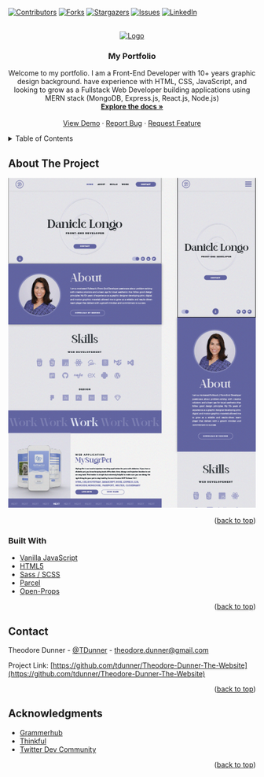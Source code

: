<div id="top"></div>
<!--
*** Thanks for checking out the Best-README-Template. If you have a suggestion
*** that would make this better, please fork the repo and create a pull request
*** or simply open an issue with the tag "enhancement".
*** Don't forget to give the project a star!
*** Thanks again! Now go create something AMAZING! :D
-->



<!-- PROJECT SHIELDS -->
<!--
*** I'm using markdown "reference style" links for readability.
*** Reference links are enclosed in brackets [ ] instead of parentheses ( ).
*** See the bottom of this document for the declaration of the reference variables
*** for contributors-url, forks-url, etc. This is an optional, concise syntax you may use.
*** https://www.markdownguide.org/basic-syntax/#reference-style-links
-->
[![Contributors][contributors-shield]][contributors-url]
[![Forks][forks-shield]][forks-url]
[![Stargazers][stars-shield]][stars-url]
[![Issues][issues-shield]][issues-url]
[![LinkedIn][linkedin-shield]][linkedin-url]



<!-- PROJECT LOGO -->
<br />
<div align="center">
  <a href="https://github.com/tdunner/Theodore-Dunner-The-Website">
    <img src="img/TD-Logo.png" alt="Logo" width="200" height="200">
  </a>

<h3 align="center">My Portfolio</h3>

  <p align="center">
    Welcome to my portfolio. I am a Front-End Developer with 10+ years graphic design background.  have experience with HTML, CSS, JavaScript, and looking to grow as a Fullstack Web Developer building applications using MERN stack (MongoDB, Express.js, React.js, Node.js) 
    <br />
    <a href="https://github.com/tdunner/Theodore-Dunner-The-Website"><strong>Explore the docs »</strong></a>
    <br />
    <br />
    <a href="https://tdunner.github.io/Theodore-Dunner-The-Website">View Demo</a>
    ·
    <a href="https://github.com/tdunner/Theodore-Dunner-The-Website/issues">Report Bug</a>
    ·
    <a href="https://github.com/tdunner/Theodore-Dunner-The-Website/issues">Request Feature</a>
  </p>
</div>



<!-- TABLE OF CONTENTS -->
<details>
  <summary>Table of Contents</summary>
  <ol>
    <li>
      <a href="#about-the-project">About The Project</a>
      <ul>
        <li><a href="#built-with">Built With</a></li>
      </ul>
    </li>
    <li><a href="#contact">Contact</a></li>
    <li><a href="#acknowledgments">Acknowledgments</a></li>
  </ol>
</details>



<!-- ABOUT THE PROJECT -->
## About The Project

[![Product Name Screen Shot][product-screenshot]](https://example.com)


<p align="right">(<a href="#top">back to top</a>)</p>



### Built With

* [Vanilla JavaScript](https://developer.mozilla.org/en-US/docs/Web/JavaScript)
* [HTML5](https://developer.mozilla.org/en-US/docs/Web/HTML)
* [Sass / SCSS](https://sass-lang.com/)
* [Parcel](https://parceljs.org/languages/sass/)
* [Open-Props](https://open-props.style/)


<p align="right">(<a href="#top">back to top</a>)</p>


<!-- CONTACT -->
## Contact

Theodore Dunner - [@TDunner](https://twitter.com/dunner_theodore) - theodore.dunner@gmail.com

Project Link: [https://github.com/tdunner/Theodore-Dunner-The-Website](https://github.com/tdunner/Theodore-Dunner-The-Website)

<p align="right">(<a href="#top">back to top</a>)</p>



<!-- ACKNOWLEDGMENTS -->
## Acknowledgments

* [Grammerhub](http://grammerhub.org/)
* [Thinkful](https://www.thinkful.com/)
* [Twitter Dev Community](https://twitter.com/hashtag/DEVCommunity)

<p align="right">(<a href="#top">back to top</a>)</p>



<!-- MARKDOWN LINKS & IMAGES -->
<!-- https://www.markdownguide.org/basic-syntax/#reference-style-links -->
[contributors-shield]: https://img.shields.io/github/contributors/tdunner/Theodore-Dunner-The-Website.svg?style=for-the-badge
[contributors-url]: https://github.com/tdunner/Theodore-Dunner-The-Website/graphs/contributors
[forks-shield]: https://img.shields.io/github/forks/tdunner/Theodore-Dunner-The-Website.svg?style=for-the-badge
[forks-url]: https://github.com/tdunner/Theodore-Dunner-The-Website/network/members
[stars-shield]: https://img.shields.io/github/stars/tdunner/Theodore-Dunner-The-Website.svg?style=for-the-badge
[stars-url]: https://github.com/tdunner/Theodore-Dunner-The-Website/stargazers
[issues-shield]: https://img.shields.io/github/issues/tdunner/Theodore-Dunner-The-Website.svg?style=for-the-badge
[issues-url]: https://github.com/tdunner/Theodore-Dunner-The-Website/issues
[license-shield]: https://img.shields.io/github/license/tdunner/Theodore-Dunner-The-Website.svg?style=for-the-badge
[license-url]: https://github.com/tdunner/Theodore-Dunner-The-Website/blob/master/LICENSE.txt
[linkedin-shield]: https://img.shields.io/badge/-LinkedIn-black.svg?style=for-the-badge&logo=linkedin&colorB=555
[linkedin-url]: https://linkedin.com/in/theodore-dunner
[product-screenshot]: img/screenshot.png
